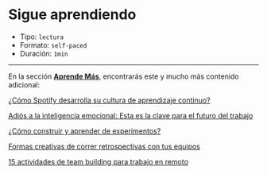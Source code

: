 # Sigue aprendiendo

* Tipo: `lectura`
* Formato: `self-paced`
* Duración: `1min`

***
En la sección **[Aprende Más](https://aprende.laboratoria.la/additional-resources)**, encontrarás este y mucho más contenido adicional:

[¿Cómo Spotify desarrolla su cultura de aprendizaje continuo?](https://labs.spotify.com/2014/03/27/spotify-engineering-culture-part-1/)

[Adiós a la inteligencia emocional: Esta es la clave para el futuro del trabajo](https://www.fastcompany.com/40522394/screw-emotional-intelligence-heres-the-real-key-to-the-future-of-work)

[¿Cómo construir y aprender de experimentos?](https://hbr.org/podcast/2020/02/how-to-set-up-and-learn-from-experiments)

[Formas creativas de correr retrospectivas con tus equipos](https://uxplanet.org/dont-run-project-retros-play-dungeons-and-dragons-bae43d3df7f3)

[15 actividades de team building para trabajo en remoto](https://biz30.timedoctor.com/virtual-team-building/)
